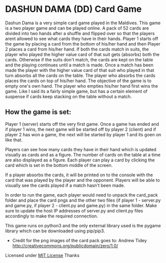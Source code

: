 # DASHUN DAMA (DD) Card Game

Dashun Dama is a very simple card game played in the Maldives.  This game is a two player game and can be played online.  A pack of 52 cards are divided into two hands after a shuffle and flipped over so that the players arent allowed to see what cards they have in their hands.  Player 1 starts off the game by placing a card from the bottom of his/her hand and then Player 2 places a card from his/her hand.  If both the cards match in suits, the player who played the higher value card of that suit gets (absorbs) both the cards.  Otherwise if the suits don't match, the cards are kept on the table and the playing continues until a match is made.  Once a match has been made the player with the higher value card of that suit who played in that turn absorbs all the cards on the table. The player who absorbs the cards places the cards on top of his/her hand. The objective of the game is to empty one's own hand.  The player who empties his/her hand first wins the game.  Like I said its a fairly simple game, but has a certain element of suspense if cards keep stacking on the table without a match. 

## How the game is set:

Player 1 (server) starts off the very first game.  Once a game has ended and if player 1 wins, the next game will be started off by player 2 (client) and if player 2 has won a game, the next will be started by player 1 and its goen on like that.

Players can see how many cards they have in their hand which is updated visually as cards and as a figure.  The number of cards on the table at a time are also displayed as a figure.  Each player can play a card by clicking the card which is set in the bottom middle of the screen.  

If a player absorbs the cards, it will be printed on to the console with the card that was played by the player and the opponent. Players will be able to visually see the cards played if a match hasn't been made.

In order to run the game, each player would need to unpack the card_pack folder and place the card pngs and the other two files (if player 1 - server.py and game.py, if player 2 - client.py and game.py) in the same folder. Make sure to update the host IP addresses of server.py and client.py files accordingly to make the required connection.

This game runs on python3 and the only external library used is the pygame library which can be downloaded using pip/pip3.  

- Credit for the png images of the card pack goes to: Andrew Tidey http://creativecommons.org/publicdomain/zero/1.0/

Licensed under [MIT License](LICENSE) 
Thanks

